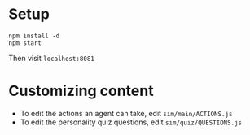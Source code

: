 # Setup

```
npm install -d
npm start
```

Then visit `localhost:8081`

# Customizing content

- To edit the actions an agent can take, edit `sim/main/ACTIONS.js`
- To edit the personality quiz questions, edit `sim/quiz/QUESTIONS.js`
